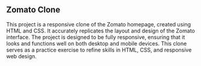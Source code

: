 ## Zomato Clone
This project is a responsive clone of the Zomato homepage, created using HTML and CSS. 
It accurately replicates the layout and design of the Zomato interface. 
The project is designed to be fully responsive, ensuring that it looks and functions well on both desktop and mobile devices. 
This clone serves as a practice exercise to refine skills in HTML, CSS, and responsive web design.
